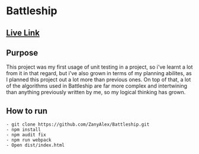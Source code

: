 # Battleship

## [Live Link](https://zanyalex.github.io/Battleship/)


## Purpose
This project was my first usage of unit testing in a project, so i've learnt a lot from it in that regard, but i've also grown in terms of my planning abilites, as I planned this project out a lot more than previous ones. On top of that, a lot of the algorithms used in Battleship are far more complex and intertwining than anything previously written by me, so my logical thinking has grown.

## How to run
```
- git clone https://github.com/ZanyAlex/Battleship.git
- npm install
- npm audit fix
- npm run webpack
- Open dist/index.html
```

